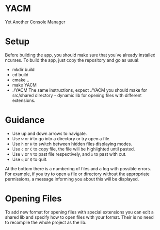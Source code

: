 # YACM
Yet Another Console Manager

# Setup
Before building the app, you should make sure that you've already installed ncurses. To build the app, just copy the repository and go as usual:
 * mkdir build
 * cd build
 * cmake ..
 * make YACM
 * ./YACM
The same instructions, expect ./YACM you should make for src/shared directory - dynamic lib for opening files with different extensions.
# Guidance
 * Use up and down arrows to navigate.
 * Use ```w``` or ```W``` to go into a directory or try open a file. 
 * Use ```h``` or ```H``` to switch between hidden files displaying modes. 
 * Use ```c``` or ```C``` to copy file, the file will be highlighted until pasted.
 * Use ```v``` or ```V``` to past file respectively, and ```x``` to past with cut.
 * Use ```q``` or ```Q``` to quit.

At the bottom there is a numbering of files and a log with possible errors. For example, if you try to open a file or directory without the appropriate permissions, a message informing you about this will be displayed.

# Opening Files
To add new format for opening files with special extensions you can edit a shared lib and specify how to open files with your format. Their is no need to recompile the whole project as the lib.
